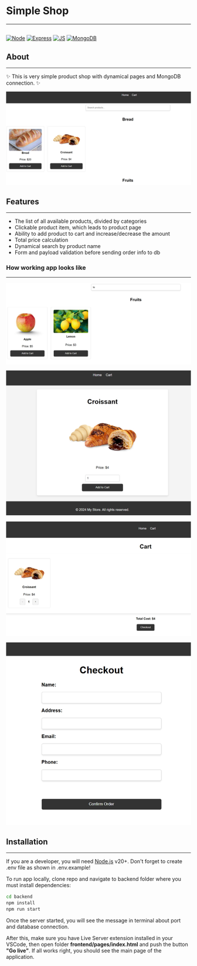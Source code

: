 # Simple Shop

---

##

[![Node](https://img.shields.io/badge/node.js-339933?style=for-the-badge&logo=Node.js&logoColor=white)](https://img.shields.io/badge/node.js-339933?style=for-the-badge&logo=Node.js&logoColor=white) [![Express](https://img.shields.io/badge/Express%20js-000000?style=for-the-badge&logo=express&logoColor=white)](https://img.shields.io/badge/Express%20js-000000?style=for-the-badge&logo=express&logoColor=white) [![JS](https://shields.io/badge/JavaScript-F7DF1E?logo=JavaScript&logoColor=000&style=flat-square)](https://shields.io/badge/JavaScript-F7DF1E?logo=JavaScript&logoColor=000&style=flat-square) [![MongoDB](https://img.shields.io/badge/-MongoDB-13aa52?style=for-the-badge&logo=mongodb&logoColor=white)](https://img.shields.io/badge/-MongoDB-13aa52?style=for-the-badge&logo=mongodb&logoColor=white)

## About

---

✨ This is very simple product shop with dynamical pages and MongoDB connection. ✨

[![Main](./assets/main.jpg)](./assets/main.jpg)

## Features

---

- The list of all available products, divided by categories
- Clickable product item, which leads to product page
- Ability to add product to cart and increase/decrease the amount
- Total price calculation
- Dynamical search by product name
- Form and payload validation before sending order info to db

### How working app looks like

---

[![Searchbar](./assets/searchbar.jpg)](./assets/searchbar.jpg)

[![Product](./assets/product.jpg)](./assets/product.jpg)

[![Cart](./assets/cart.jpg)](./assets/cart.jpg)

[![Checkout](./assets/checkout.jpg)](./assets/checkout.jpg)

## Installation

---

If you are a developer, you will need [Node.js](https://nodejs.org/) v20+. Don't forget to create .env file as shown in .env.example!

To run app locally, clone repo and navigate to backend folder where you must install dependencies:

```sh
cd backend
npm install
npm run start
```

Once the server started, you will see the message in terminal about port and database connection.

After this, make sure you have Live Server extension installed in your VSCode, then open folder **frontend/pages/index.html** and push the button **"Go live"**. If all works right, you should see the main page of the application.

